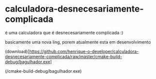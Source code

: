 # calculadora-desnecesariamente-complicada

é uma calculadora que é desnecesariamente complicada :)

basicamente uma nova ling, porem atualmente esta em desenvolvimento

(download)[https://github.com/henrique-o-developer/calculadora-desnecesariamente-complicada/raw/master/cmake-build-debug/bagulhador.exe]

(/cmake-build-debug/bagulhador.exe)
